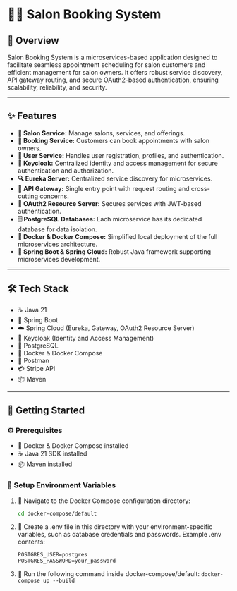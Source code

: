 # 💇‍♀️ Salon Booking System

## 📖 Overview

Salon Booking System is a microservices-based application designed to facilitate seamless appointment scheduling for salon customers and efficient management for salon owners. It offers robust service discovery, API gateway routing, and secure OAuth2-based authentication, ensuring scalability, reliability, and security.

---

## ✨ Features

- **💈 Salon Service:** Manage salons, services, and offerings.
- **📅 Booking Service:** Customers can book appointments with salon owners.
- **👤 User Service:** Handles user registration, profiles, and authentication.
- **🔑 Keycloak:** Centralized identity and access management for secure authentication and authorization.
- **🔍 Eureka Server:** Centralized service discovery for microservices.
- **🚪 API Gateway:** Single entry point with request routing and cross-cutting concerns.
- **🔐 OAuth2 Resource Server:** Secures services with JWT-based authentication.
- **🗄️ PostgreSQL Databases:** Each microservice has its dedicated database for data isolation.
- **🐳 Docker & Docker Compose:** Simplified local deployment of the full microservices architecture.
- **🌱 Spring Boot & Spring Cloud:** Robust Java framework supporting microservices development.

---

## 🛠️ Tech Stack

- ☕ Java 21
- 🌱 Spring Boot
- ☁️ Spring Cloud (Eureka, Gateway, OAuth2 Resource Server)
- 🔐 Keycloak (Identity and Access Management)
- 🐘 PostgreSQL
- 🐳 Docker & Docker Compose
- 🧪 Postman
- 💳 Stripe API
- 📦 Maven

---

## 🚀 Getting Started

### ⚙️ Prerequisites

- 🐳 Docker & Docker Compose installed
- ☕ Java 21 SDK installed
- 📦 Maven installed

### 🔧 Setup Environment Variables

1. 📂 Navigate to the Docker Compose configuration directory:
   
   ```bash
   cd docker-compose/default
   ```
3. 📝 Create a .env file in this directory with your environment-specific variables, such as database credentials and passwords. Example .env contents:

   ```
   POSTGRES_USER=postgres
   POSTGRES_PASSWORD=your_password
   ```
5. 🚀 Run the following command inside docker-compose/default: `docker-compose up --build`
